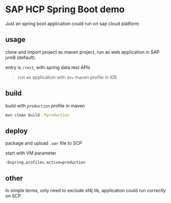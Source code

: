 # SAP HCP Spring Boot demo

Just an spring boot application could run on sap cloud platform

## usage

clone and import project as maven project, run as web application in SAP jvm8 (default).

entry is `/rest`, with spring data rest APIs

> run as application with `dev` maven profile in IDE

## build

build with `production` profile in maven

```bash
mvn clean build -Pproduction
```

## deploy

package and upload `.war` file to SCP

start with VM parameter

```text
-Dspring.profiles.active=production
```

## other

In simple terms, only need to exclude sf4j lib, application could run correctly on SCP.


